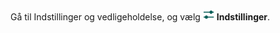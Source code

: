 <!-- markdownlint-disable-file MD041 -->
Gå til Indstillinger og vedligeholdelse, og vælg ![icon][img1] **Indstillinger**.

<!-- Referenced images -->
[img1]: ../../../../../../common/icons/nav-admin-options-active.png
